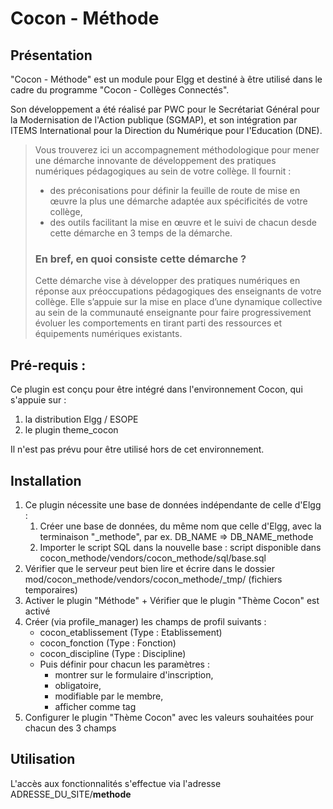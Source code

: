 Cocon - Méthode
===============

## Présentation
"Cocon - Méthode" est un module pour Elgg et destiné à être utilisé dans le cadre du programme "Cocon - Collèges Connectés".

Son développement a été réalisé par PWC pour le Secrétariat Général pour la Modernisation de l'Action publique (SGMAP), et son intégration par ITEMS International pour la Direction du Numérique pour l'Education (DNE).

> Vous trouverez ici un accompagnement méthodologique pour mener une démarche innovante de développement des pratiques numériques pédagogiques au sein de votre collège. Il fournit :
>  - des préconisations pour définir la feuille de route de mise en œuvre la plus une démarche adaptée aux spécificités de votre collège, 
>  - des outils facilitant la mise en œuvre et le suivi de chacun desde cette démarche en 3 temps de la démarche.
> 
> ### En bref, en quoi consiste cette démarche ?
> Cette démarche vise à développer des pratiques numériques en réponse aux préoccupations pédagogiques des enseignants de votre collège. Elle s’appuie sur la mise en place d’une dynamique collective au sein de la communauté enseignante pour faire progressivement évoluer les comportements en tirant parti des ressources et équipements numériques existants.



## Pré-requis :
Ce plugin est conçu pour être intégré dans l'environnement Cocon, qui s'appuie sur :

1. la distribution Elgg / ESOPE
2. le plugin theme_cocon

Il n'est pas prévu pour être utilisé hors de cet environnement.



## Installation

1. Ce plugin nécessite une base de données indépendante de celle d'Elgg : 
	1. Créer une base de données, du même nom que celle d'Elgg, avec la terminaison "_methode", par ex. DB_NAME => DB_NAME_methode
	2. Importer le script SQL dans la nouvelle base : script disponible dans cocon_methode/vendors/cocon_methode/sql/base.sql
2. Vérifier que le serveur peut bien lire et écrire dans le dossier mod/cocon_methode/vendors/cocon_methode/_tmp/ (fichiers temporaires)
3. Activer le plugin "Méthode" + Vérifier que le plugin "Thème Cocon" est activé
4. Créer (via profile_manager) les champs de profil suivants :
	- cocon_etablissement (Type : Etablissement)
	- cocon_fonction (Type : Fonction)
	- cocon_discipline (Type : Discipline)
	- Puis définir pour chacun les paramètres :
		- montrer sur le formulaire d'inscription, 
		- obligatoire, 
		- modifiable par le membre, 
		- afficher comme tag
5. Configurer le plugin "Thème Cocon" avec les valeurs souhaitées pour chacun des 3 champs



## Utilisation
L'accès aux fonctionnalités s'effectue via l'adresse ADRESSE_DU_SITE/**methode**



